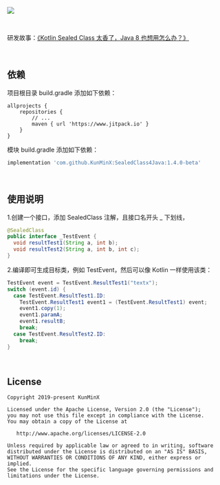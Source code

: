 ![](https://tva1.sinaimg.cn/large/e6c9d24ely1h5p8lqzj58j21ok0oa41p.jpg)

&nbsp;

研发故事：[《Kotlin Sealed Class 太香了，Java 8 也想用怎么办？》](https://juejin.cn/post/7137571636781252622/)

&nbsp;

## 依赖

项目根目录 build.gradle 添加如下依赖：

```
allprojects {
    repositories {
        // ...
        maven { url 'https://www.jitpack.io' }
    }
}
```

模块 build.gradle 添加如下依赖：

```groovy
implementation 'com.github.KunMinX:SealedClass4Java:1.4.0-beta'
```

&nbsp;

## 使用说明

1.创建一个接口，添加 SealedClass 注解，且接口名开头 _ 下划线，

```java
@SealedClass
public interface _TestEvent {
  void resultTest1(String a, int b);
  void resultTest2(String a, int b, int c);
}
```

2.编译即可生成目标类，例如 TestEvent，然后可以像 Kotlin 一样使用该类：

```java
TestEvent event = TestEvent.ResultTest1("textx");
switch (event.id) {
  case TestEvent.ResultTest1.ID:
    TestEvent.ResultTest1 event1 = (TestEvent.ResultTest1) event;
    event1.copy(1);
    event1.paramA;
    event1.resultB;
    break;
  case TestEvent.ResultTest2.ID:
    break;
}
```

&nbsp;

## License

```
Copyright 2019-present KunMinX

Licensed under the Apache License, Version 2.0 (the "License");
you may not use this file except in compliance with the License.
You may obtain a copy of the License at

   http://www.apache.org/licenses/LICENSE-2.0

Unless required by applicable law or agreed to in writing, software
distributed under the License is distributed on an "AS IS" BASIS,
WITHOUT WARRANTIES OR CONDITIONS OF ANY KIND, either express or implied.
See the License for the specific language governing permissions and
limitations under the License.
```